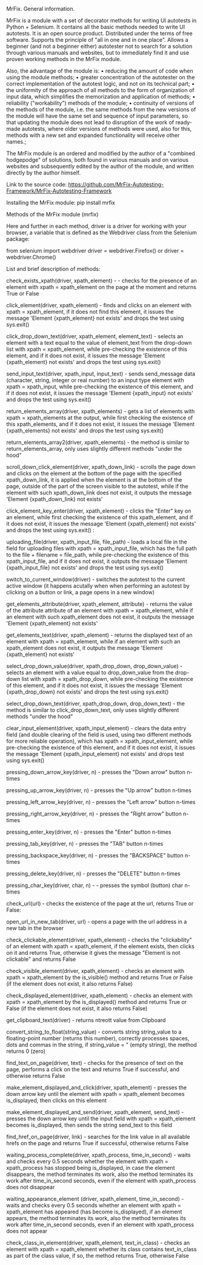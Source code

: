 MrFix. General information.

MrFix is a module with a set of decorator methods for writing UI autotests in Python + Selenium. It contains all the basic methods needed to write UI autotests. It is an open source product. Distributed under the terms of free software. Supports the principle of "all in one and in one place". Allows a beginner (and not a beginner either) autotester not to search for a solution through various manuals and websites, but to immediately find it and use proven working methods in the MrFix module.

Also, the advantage of the module is: • reducing the amount of code when using the module methods; • greater concentration of the autotester on the correct implementation of the autotest logic, and not on its technical part; • the uniformity of the approach of all methods to the form of organization of input data, which simplifies the memorization and application of methods; • reliability ("workability") methods of the module; • continuity of versions of the methods of the module, i.e. the same methods from the new versions of the module will have the same set and sequence of input parameters, so that updating the module does not lead to disruption of the work of ready-made autotests, where older versions of methods were used, also for this, methods with a new set and expanded functionality will receive other names.;

The MrFix module is an ordered and modified by the author of a "combined hodgepodge" of solutions, both found in various manuals and on various websites and subsequently edited by the author of the module, and written directly by the author himself.

Link to the source code:
https://github.com/MrFix-Autotesting-Framework/MrFix-Autotesting-Framework

Installing the MrFix module:
pip install mrfix


Methods of the MrFix module (mrfix)

Here and further in each method, driver is a driver for working with your browser, a variable that is defined as the Webdriver class from the Selenium package:

from selenium import webdriver
driver = webdriver.Firefox()
or
driver = webdriver.Chrome()


List and brief description of methods:


check_exists_xpath(driver, xpath_element) - - checks for the presence of an element with xpath = xpath_element on the page at the moment and returns True or False


click_element(driver, xpath_element) - finds and clicks on an element with xpath = xpath_element, if it does not find this element, it issues the message 'Element {xpath_element} not exists' and drops the test using sys.exit()


click_drop_down_text(driver, xpath_element, element_text) - selects an element with a text equal to the value of element_text from the drop-down list with xpath = xpath_element, while pre-checking the existence of this element, and if it does not exist, it issues the message 'Element {xpath_element} not exists' and drops the test using sys.exit()


send_input_text(driver, xpath_input, input_text) - sends send_message data (character, string, integer or real number) to an input type element with xpath = xpath_input, while pre-checking the existence of this element, and if it does not exist, it issues the message 'Element {xpath_input} not exists' and drops the test using sys.exit()


return_elements_array(driver, xpath_elements) - gets a list of elements with xpath = xpath_elements at the output, while first checking the existence of this xpath_elements, and if it does not exist, it issues the message 'Element {xpath_elements} not exists' and drops the test using sys.exit()


return_elements_array2(driver, xpath_elements) - the method is similar to return_elements_array, only uses slightly different methods "under the hood"


scroll_down_click_element(driver, xpath_down_link) - scrolls the page down and clicks on the element at the bottom of the page with the specified xpath_down_link, it is applied when the element is at the bottom of the page, outside of the part of the screen visible to the autotest, while if the element with such xpath_down_link does not exist, it outputs the message 'Element {xpath_down_link} not exists'


click_element_key_enter(driver, xpath_element) - clicks the "Enter" key on an element, while first checking the existence of this xpath_element, and if it does not exist, it issues the message 'Element {xpath_element} not exists' and drops the test using sys.exit() :

uploading_file(driver, xpath_input_file, file_path) - loads a local file in the field for uploading files with xpath = xpath_input_file, which has the full path to the file + filename = file_path, while pre-checking the existence of this xpath_input_file, and if it does not exist, it outputs the message 'Element {xpath_input_file} not exists' and drops the test using sys.exit()


switch_to_current_window(driver) - switches the autotest to the current active window (it happens acutally when when performing an autotest by clicking on a button or link, a page opens in a new window)


get_elements_attribute(driver, xpath_element, attribute) - returns the value of the attribute attribute of an element with xpath = xpath_element, while if an element with such xpath_element does not exist, it outputs the message 'Element {xpath_element} not exists'

get_elements_text(driver, xpath_element) - returns the displayed text of an element with xpath = xpath_element, while if an element with such an xpath_element does not exist, it outputs the message 'Element {xpath_element} not exists'


select_drop_down_value(driver, xpath_drop_down, drop_down_value) - selects an element with a value equal to drop_down_value from the drop-down list with xpath = xpath_drop_down, while pre-checking the existence of this element, and if it does not exist, it issues the message 'Element {xpath_drop_down} not exists' and drops the test using sys.exit()


select_drop_down_text(driver, xpath_drop_down, drop_down_text) - the method is similar to click_drop_down_text, only uses slightly different methods "under the hood"


clear_input_element(driver, xpath_input_element) - clears the data entry field (and double clearing of the field is used, using two different methods for more reliable operation), which has xpath = xpath_input_element, while pre-checking the existence of this element, and if it does not exist, it issues the message 'Element {xpath_input_element} not exists' and drops test using sys.exit()


pressing_down_arrow_key(driver, n) - presses the "Down arrow" button n-times


pressing_up_arrow_key(driver, n) - presses the "Up arrow" button n-times


pressing_left_arrow_key(driver, n) - presses the "Left arrow" button n-times


pressing_right_arrow_key(driver, n) - presses the "Right arrow" button n-times


pressing_enter_key(driver, n) - presses the "Enter" button n-times


pressing_tab_key(driver, n) - presses the "TAB" button n-times


pressing_backspace_key(driver, n) - presses the "BACKSPACE" button n-times


pressing_delete_key(driver, n) - presses the "DELETE" button n-times


pressing_char_key(driver, char, n) - - presses the symbol (button) char n-times


check_url(url) - checks the existence of the page at the url, returns True or False:


open_url_in_new_tab(driver, url) - opens a page with the url address in a new tab in the browser


check_clickable_element(driver, xpath_element) - checks the "clickability" of an element with xpath = xpath_element, if the element exists, then clicks on it and returns True, otherwise it gives the message "Element is not clickable" and returns False


check_visible_element(driver, xpath_element) - checks an element with xpath = xpath_element by the is_visible() method and returns True or False (if the element does not exist, it also returns False)


check_displayed_element(driver, xpath_element) - checks an element with xpath = xpath_element by the is_displayed() method and returns True or False (if the element does not exist, it also returns False)


get_clipboard_text(driver) - returns ntreott value from Clipboard


convert_string_to_float(string_value) - converts string string_value to a floating-point number (returns this number), correctly processes spaces, dots and commas in the string, if string_value = " (empty string), the method returns 0 (zero)



find_text_on_page(driver, text) - checks for the presence of text on the page, performs a click on the text and returns True if successful, and otherwise returns False


make_element_displayed_and_click(driver, xpath_element) - presses the down arrow key until the element with xpath = xpath_element becomes is_displayed, then clicks on this element


make_element_displayed_and_send(driver, xpath_element, send_text) - presses the down arrow key until the input field with xpath = xpath_element becomes is_displayed, then sends the string send_text to this field


find_href_on_page(driver, link) - searches for the link value in all available hrefs on the page and returns True if successful, otherwise returns False


waiting_process_complete(driver, xpath_process, time_in_second) - waits and checks every 0.5 seconds whether the element with xpath = xpath_process has stopped being is_displayed, in case the element disappears, the method terminates its work, also the method terminates its work after time_in_second seconds, even if the element with xpath_process does not disappear


waiting_appearance_element (driver, xpath_element, time_in_second) - waits and checks every 0.5 seconds whether an element with xpath = xpath_element has appeared (has become is_displayed), if an element appears, the method terminates its work, also the method terminates its work after time_in_second seconds, even if an element with xpath_process does not appear


check_class_in_element(driver, xpath_element, text_in_class) - checks an element with xpath = xpath_element whether its class contains text_in_class as part of the class value, if so, the method returns True, otherwise False